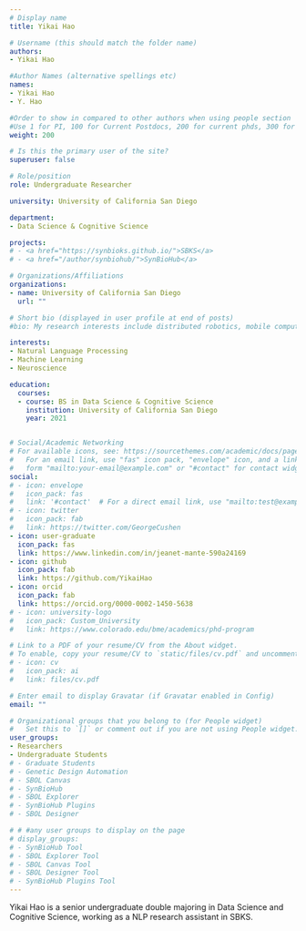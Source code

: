 ```yaml
---
# Display name
title: Yikai Hao

# Username (this should match the folder name)
authors:
- Yikai Hao

#Author Names (alternative spellings etc)
names:
- Yikai Hao
- Y. Hao

#Order to show in compared to other authors when using people section
#Use 1 for PI, 100 for Current Postdocs, 200 for current phds, 300 for current masters, 400 for current undergrads, 800 for alum postdocs, 810 for alum phds, 820 for alum masters, and 830 for alum undergrads, 900 for tools, 1000 for projects, 900 for tools, 1000 for projects
weight: 200

# Is this the primary user of the site?
superuser: false

# Role/position
role: Undergraduate Researcher

university: University of California San Diego

department:
- Data Science & Cognitive Science

projects:
# - <a href="https://synbioks.github.io/">SBKS</a>
# - <a href="/author/synbiohub/">SynBioHub</a>

# Organizations/Affiliations
organizations:
- name: University of California San Diego
  url: ""

# Short bio (displayed in user profile at end of posts)
#bio: My research interests include distributed robotics, mobile computing and programmable matter.

interests:
- Natural Language Processing
- Machine Learning
- Neuroscience

education:
  courses:
  - course: BS in Data Science & Cognitive Science
    institution: University of California San Diego
    year: 2021


# Social/Academic Networking
# For available icons, see: https://sourcethemes.com/academic/docs/page-builder/#icons
#   For an email link, use "fas" icon pack, "envelope" icon, and a link in the
#   form "mailto:your-email@example.com" or "#contact" for contact widget.
social:
# - icon: envelope
#   icon_pack: fas
#   link: '#contact'  # For a direct email link, use "mailto:test@example.org".
# - icon: twitter
#   icon_pack: fab
#   link: https://twitter.com/GeorgeCushen
- icon: user-graduate
  icon_pack: fas
  link: https://www.linkedin.com/in/jeanet-mante-590a24169
- icon: github
  icon_pack: fab
  link: https://github.com/YikaiHao
- icon: orcid
  icon_pack: fab
  link: https://orcid.org/0000-0002-1450-5638
# - icon: university-logo
#   icon_pack: Custom_University
#   link: https://www.colorado.edu/bme/academics/phd-program

# Link to a PDF of your resume/CV from the About widget.
# To enable, copy your resume/CV to `static/files/cv.pdf` and uncomment the lines below.
# - icon: cv
#   icon_pack: ai
#   link: files/cv.pdf

# Enter email to display Gravatar (if Gravatar enabled in Config)
email: ""

# Organizational groups that you belong to (for People widget)
#   Set this to `[]` or comment out if you are not using People widget.
user_groups:
- Researchers
- Undergraduate Students
# - Graduate Students
# - Genetic Design Automation
# - SBOL Canvas
# - SynBioHub
# - SBOL Explorer
# - SynBioHub Plugins
# - SBOL Designer

# # #any user groups to display on the page
# display_groups:
# - SynBioHub Tool
# - SBOL Explorer Tool
# - SBOL Canvas Tool
# - SBOL Designer Tool
# - SynBioHub Plugins Tool
---
```


Yikai Hao is a senior undergraduate double majoring in Data Science and Cognitive Science, working as a NLP research assistant in SBKS.

